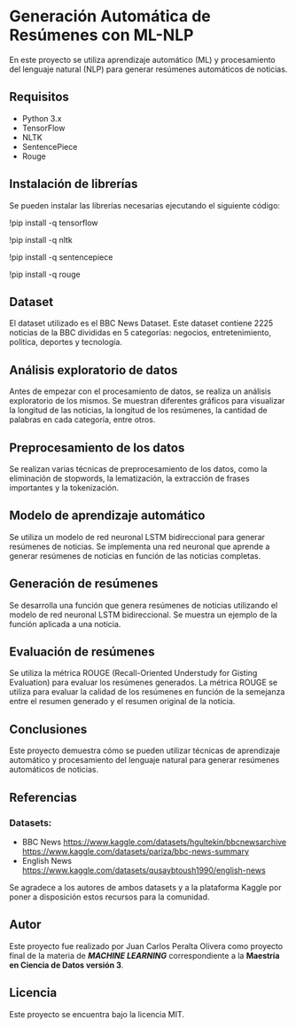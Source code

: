# **Generación Automática de Resúmenes con ML-NLP**
En este proyecto se utiliza aprendizaje automático (ML) y procesamiento del lenguaje natural (NLP) para generar resúmenes automáticos de noticias.

## **Requisitos**
* Python 3.x
* TensorFlow
* NLTK
* SentencePiece
* Rouge
## **Instalación de librerías**
Se pueden instalar las librerías necesarias ejecutando el siguiente código:

!pip install -q tensorflow

!pip install -q nltk

!pip install -q sentencepiece

!pip install -q rouge

## **Dataset**
El dataset utilizado es el BBC News Dataset. Este dataset contiene 2225 noticias de la BBC divididas en 5 categorías: negocios, entretenimiento, política, deportes y tecnología.

## **Análisis exploratorio de datos**
Antes de empezar con el procesamiento de datos, se realiza un análisis exploratorio de los mismos. Se muestran diferentes gráficos para visualizar la longitud de las noticias, la longitud de los resúmenes, la cantidad de palabras en cada categoría, entre otros.

## **Preprocesamiento de los datos**
Se realizan varias técnicas de preprocesamiento de los datos, como la eliminación de stopwords, la lematización, la extracción de frases importantes y la tokenización.

## **Modelo de aprendizaje automático**
Se utiliza un modelo de red neuronal LSTM bidireccional para generar resúmenes de noticias. Se implementa una red neuronal que aprende a generar resúmenes de noticias en función de las noticias completas.

## **Generación de resúmenes**
Se desarrolla una función que genera resúmenes de noticias utilizando el modelo de red neuronal LSTM bidireccional. Se muestra un ejemplo de la función aplicada a una noticia.

## **Evaluación de resúmenes**
Se utiliza la métrica ROUGE (Recall-Oriented Understudy for Gisting Evaluation) para evaluar los resúmenes generados. La métrica ROUGE se utiliza para evaluar la calidad de los resúmenes en función de la semejanza entre el resumen generado y el resumen original de la noticia.

## **Conclusiones**
Este proyecto demuestra cómo se pueden utilizar técnicas de aprendizaje automático y procesamiento del lenguaje natural para generar resúmenes automáticos de noticias.

## **Referencias**
### **Datasets:** 
* BBC News https://www.kaggle.com/datasets/hgultekin/bbcnewsarchive https://www.kaggle.com/datasets/pariza/bbc-news-summary 
* English News https://www.kaggle.com/datasets/qusaybtoush1990/english-news

Se agradece a los autores de ambos datasets y a la plataforma Kaggle por poner a disposición estos recursos para la comunidad.

## **Autor**
Este proyecto fue realizado por Juan Carlos Peralta Olivera como proyecto final de la materia de ***MACHINE LEARNING*** correspondiente a la **Maestría en Ciencia de Datos versión 3**.

## **Licencia**
Este proyecto se encuentra bajo la licencia MIT.
